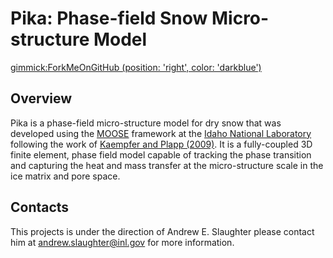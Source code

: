 # Pika: Phase-field Snow Micro-structure Model

[gimmick:ForkMeOnGitHub (position: 'right', color: 'darkblue') ](http://www.github.com/idaholab/pika)

## Overview
Pika is a phase-field micro-structure model for dry snow that was developed using the [MOOSE](https://www.mooseframework.org) framework at the [Idaho National Laboratory](https://www.inl.gov) following the work of [Kaempfer and Plapp (2009)](http://journals.aps.org/pre/abstract/10.1103/PhysRevE.79.031502). It is a fully-coupled 3D finite element, phase field model capable of tracking the phase transition and capturing the heat and mass transfer at the micro-structure scale in the ice matrix and pore space.

## Contacts
This projects is under the direction of Andrew E. Slaughter please contact him at andrew.slaughter@inl.gov for more information.
